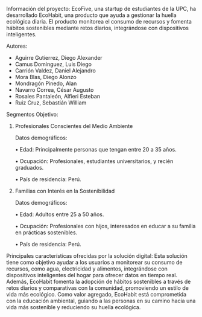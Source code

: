 Información del proyecto:
EcoFive, una startup de estudiantes de la UPC, ha desarrollado EcoHabit, una producto que ayuda a gestionar la huella ecológica diaria. El producto monitorea el consumo de recursos y fomenta hábitos sostenibles mediante retos diarios, integrándose con dispositivos inteligentes.

Autores:
- Aguirre Gutierrez, Diego Alexander
- Camus Dominguez, Luis Diego
- Carrión Valdez, Daniel Alejandro
- Mora Blas, Diego Alonzo
- Mondragón Pinedo, Alan
- Navarro Correa, César Augusto
- Rosales Pantaleón, Alfieri Esteban
- Ruiz Cruz, Sebastián William

Segmentos Objetivo:
1.	Profesionales Conscientes del Medio Ambiente

    Datos demográficos:

    •	Edad: Principalmente personas que tengan entre 20 a 35 años.
  	
    •	Ocupación: Profesionales, estudiantes universitarios, y recién graduados.
  	
    •	País de residencia: Perú.
  
2.	Familias con Interés en la Sostenibilidad

    Datos demográficos:

    •	Edad: Adultos entre 25 a 50 años.
  	
    •	Ocupación: Profesionales con hijos, interesados en educar a su familia en prácticas sostenibles.
  	
    •	País de residencia: Perú.

Principales características ofrecidas por la solución digital:
Esta solución tiene como objetivo ayudar a los usuarios a monitorear su consumo de recursos, como agua, electricidad y alimentos, integrándose con dispositivos inteligentes del hogar para ofrecer datos en tiempo real. Además, EcoHabit fomenta la adopción de hábitos sostenibles a través de retos diarios y comparativas con la comunidad, promoviendo un estilo de vida más ecológico. Como valor agregado, EcoHabit está comprometida con la educación ambiental, guiando a las personas en su camino hacia una vida más sostenible y reduciendo su huella ecológica.
